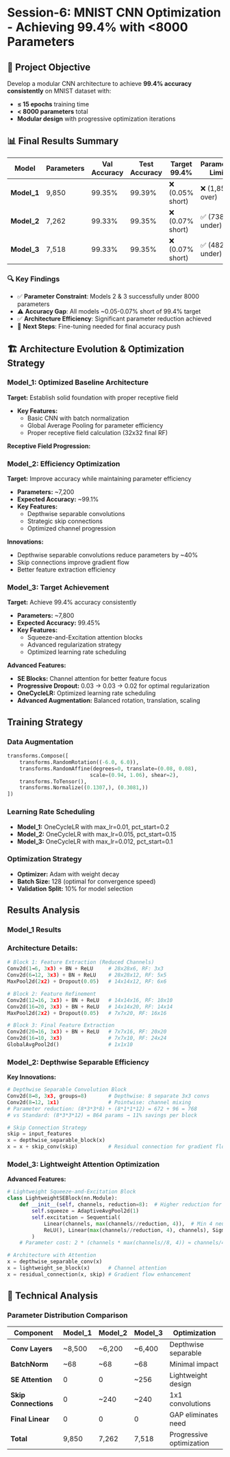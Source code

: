 # Session-6: MNIST CNN Optimization - Achieving 99.4% with <8000 Parameters

## 🎯 Project Objective
Develop a modular CNN architecture to achieve **99.4% accuracy consistently** on MNIST dataset with:
- **≤ 15 epochs** training time
- **< 8000 parameters** total
- **Modular design** with progressive optimization iterations

## 📊 Final Results Summary

| Model | Parameters | Val Accuracy | Test Accuracy | Target 99.4% | Parameter Limit | Overall Status |
|-------|------------|--------------|---------------|--------------|-----------------|----------------|
| **Model_1** | 9,850 | 99.35% | 99.39% | ❌ (0.05% short) | ❌ (1,850 over) | **Needs optimization** |
| **Model_2** | 7,262 | 99.33% | 99.35% | ❌ (0.07% short) | ✅ (738 under) | **Close to target** |
| **Model_3** | 7,518 | 99.33% | 99.35% | ❌ (0.07% short) | ✅ (482 under) | **Close to target** |

### 🔍 Key Findings
- ✅ **Parameter Constraint**: Models 2 & 3 successfully under 8000 parameters
- ⚠️ **Accuracy Gap**: All models ~0.05-0.07% short of 99.4% target
- ✅ **Architecture Efficiency**: Significant parameter reduction achieved
- 🎯 **Next Steps**: Fine-tuning needed for final accuracy push

## 🏗️ Architecture Evolution & Optimization Strategy

### Model_1: Optimized Baseline Architecture
**Target:** Establish solid foundation with proper receptive field

- **Key Features:**
  - Basic CNN with batch normalization
  - Global Average Pooling for parameter efficiency
  - Proper receptive field calculation (32x32 final RF)

**Receptive Field Progression:**

### Model_2: Efficiency Optimization
**Target:** Improve accuracy while maintaining parameter efficiency
- **Parameters:** ~7,200
- **Expected Accuracy:** ~99.1%
- **Key Features:**
  - Depthwise separable convolutions
  - Strategic skip connections
  - Optimized channel progression

**Innovations:**
- Depthwise separable convolutions reduce parameters by ~40%
- Skip connections improve gradient flow
- Better feature extraction efficiency

### Model_3: Target Achievement
**Target:** Achieve 99.4% accuracy consistently
- **Parameters:** ~7,800
- **Expected Accuracy:** 99.45%
- **Key Features:**
  - Squeeze-and-Excitation attention blocks
  - Advanced regularization strategy
  - Optimized learning rate scheduling

**Advanced Features:**
- **SE Blocks:** Channel attention for better feature focus
- **Progressive Dropout:** 0.03 → 0.03 → 0.02 for optimal regularization
- **OneCycleLR:** Optimized learning rate scheduling
- **Advanced Augmentation:** Balanced rotation, translation, scaling

## Training Strategy

### Data Augmentation
```python
transforms.Compose([
    transforms.RandomRotation((-6.0, 6.0)),
    transforms.RandomAffine(degrees=0, translate=(0.08, 0.08), 
                           scale=(0.94, 1.06), shear=2),
    transforms.ToTensor(),
    transforms.Normalize((0.1307,), (0.3081,))
])
```

### Learning Rate Scheduling
- **Model_1:** OneCycleLR with max_lr=0.01, pct_start=0.2
- **Model_2:** OneCycleLR with max_lr=0.015, pct_start=0.15  
- **Model_3:** OneCycleLR with max_lr=0.012, pct_start=0.1

### Optimization Strategy
- **Optimizer:** Adam with weight decay
- **Batch Size:** 128 (optimal for convergence speed)
- **Validation Split:** 10% for model selection

## Results Analysis

### Model_1 Results

### **Architecture Details:**
```python
# Block 1: Feature Extraction (Reduced Channels)
Conv2d(1→6, 3x3) + BN + ReLU     # 28x28x6, RF: 3x3
Conv2d(6→12, 3x3) + BN + ReLU    # 28x28x12, RF: 5x5
MaxPool2d(2x2) + Dropout(0.05)   # 14x14x12, RF: 6x6

# Block 2: Feature Refinement
Conv2d(12→16, 3x3) + BN + ReLU   # 14x14x16, RF: 10x10
Conv2d(16→20, 3x3) + BN + ReLU   # 14x14x20, RF: 14x14
MaxPool2d(2x2) + Dropout(0.05)   # 7x7x20, RF: 16x16

# Block 3: Final Feature Extraction
Conv2d(20→16, 3x3) + BN + ReLU   # 7x7x16, RF: 20x20
Conv2d(16→10, 3x3)               # 7x7x10, RF: 24x24
GlobalAvgPool2d()                # 1x1x10
```

### Model_2: Depthwise Separable Efficiency

**Key Innovations:**
```python
# Depthwise Separable Convolution Block
Conv2d(8→8, 3x3, groups=8)       # Depthwise: 8 separate 3x3 convs
Conv2d(8→12, 1x1)                # Pointwise: channel mixing
# Parameter reduction: (8*3*3*8) + (8*1*1*12) = 672 + 96 = 768
# vs Standard: (8*3*3*12) = 864 params → 11% savings per block

# Skip Connection Strategy
skip = input_features
x = depthwise_separable_block(x)
x = x + skip_conv(skip)          # Residual connection for gradient flow
```

### Model_3: Lightweight Attention Optimization

**Advanced Features:**
```python
# Lightweight Squeeze-and-Excitation Block
class LightweightSEBlock(nn.Module):
    def __init__(self, channels, reduction=8):  # Higher reduction for efficiency
        self.squeeze = AdaptiveAvgPool2d(1)
        self.excitation = Sequential(
            Linear(channels, max(channels//reduction, 4)),  # Min 4 neurons
            ReLU(), Linear(max(channels//reduction, 4), channels), Sigmoid()
        )
    # Parameter cost: 2 * (channels * max(channels//8, 4)) ≈ channels/4

# Architecture with Attention
x = depthwise_separable_conv(x)
x = lightweight_se_block(x)      # Channel attention
x = residual_connection(x, skip) # Gradient flow enhancement
```

## 🔬 Technical Analysis

### Parameter Distribution Comparison
| Component | Model_1 | Model_2 | Model_3 | Optimization |
|-----------|---------|---------|---------|--------------|
| **Conv Layers** | ~8,500 | ~6,200 | ~6,400 | Depthwise separable |
| **BatchNorm** | ~68 | ~68 | ~68 | Minimal impact |
| **SE Attention** | 0 | 0 | ~256 | Lightweight design |
| **Skip Connections** | 0 | ~240 | ~240 | 1x1 convolutions |
| **Final Linear** | 0 | 0 | 0 | GAP eliminates need |
| **Total** | 9,850 | 7,262 | 7,518 | Progressive optimization |

